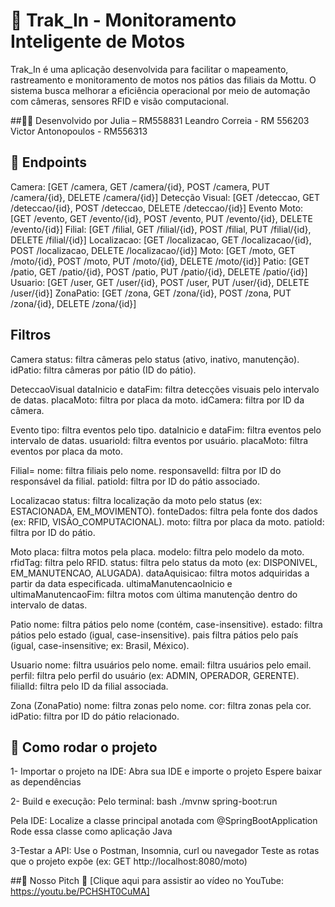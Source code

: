 # 🚀 Trak_In - Monitoramento Inteligente de Motos
Trak_In é uma aplicação desenvolvida para facilitar o mapeamento, rastreamento e monitoramento de motos nos pátios das filiais da Mottu.
O sistema busca melhorar a eficiência operacional por meio de automação com câmeras, sensores RFID e visão computacional.

##🧑‍💻 Desenvolvido por
Julia – RM558831
Leandro Correia - RM 556203
Victor Antonopoulos - RM556313

## 🎯 Endpoints
Camera: [GET /camera, GET /camera/{id}, POST /camera, PUT /camera/{id}, DELETE /camera/{id}]
Detecção Visual: [GET /deteccao, GET /deteccao/{id}, POST /deteccao, DELETE /deteccao/{id}]
Evento Moto: [GET /evento, GET /evento/{id}, POST /evento, PUT /evento/{id}, DELETE /evento/{id}]
Filial: [GET /filial, GET /filial/{id}, POST /filial, PUT /filial/{id}, DELETE /filial/{id}]
Localizacao: [GET /localizacao, GET /localizacao/{id}, POST /localizacao, DELETE /localizacao/{id}]
Moto: [GET /moto, GET /moto/{id}, POST /moto, PUT /moto/{id}, DELETE /moto/{id}]
Patio: [GET /patio, GET /patio/{id}, POST /patio, PUT /patio/{id}, DELETE /patio/{id}]
Usuario: [GET /user, GET /user/{id}, POST /user, PUT /user/{id}, DELETE /user/{id}]
ZonaPatio: [GET /zona, GET /zona/{id}, POST /zona, PUT /zona/{id}, DELETE /zona/{id}]

## Filtros
Camera
status: filtra câmeras pelo status (ativo, inativo, manutenção).
idPatio: filtra câmeras por pátio (ID do pátio).

DeteccaoVisual
dataInicio e dataFim: filtra detecções visuais pelo intervalo de datas.
placaMoto: filtra por placa da moto.
idCamera: filtra por ID da câmera.

Evento
tipo: filtra eventos pelo tipo.
dataInicio e dataFim: filtra eventos pelo intervalo de datas.
usuarioId: filtra eventos por usuário.
placaMoto: filtra eventos por placa da moto.

Filial=
nome: filtra filiais pelo nome.
responsavelId: filtra por ID do responsável da filial.
patioId: filtra por ID do pátio associado.

Localizacao
status: filtra localização da moto pelo status (ex: ESTACIONADA, EM_MOVIMENTO).
fonteDados: filtra pela fonte dos dados (ex: RFID, VISÃO_COMPUTACIONAL).
moto: filtra por placa da moto.
patioId: filtra por ID do pátio.

Moto
placa: filtra motos pela placa.
modelo: filtra pelo modelo da moto.
rfidTag: filtra pelo RFID.
status: filtra pelo status da moto (ex: DISPONIVEL, EM_MANUTENCAO, ALUGADA).
dataAquisicao: filtra motos adquiridas a partir da data especificada.
ultimaManutencaoInicio e ultimaManutencaoFim: filtra motos com última manutenção dentro do intervalo de datas.

Patio
nome: filtra pátios pelo nome (contém, case-insensitive).
estado: filtra pátios pelo estado (igual, case-insensitive).
pais filtra pátios pelo país (igual, case-insensitive; ex: Brasil, México).

Usuario
nome: filtra usuários pelo nome.
email: filtra usuários pelo email.
perfil: filtra pelo perfil do usuário (ex: ADMIN, OPERADOR, GERENTE).
filialId: filtra pelo ID da filial associada.

Zona (ZonaPatio)
nome: filtra zonas pelo nome.
cor: filtra zonas pela cor.
idPatio: filtra por ID do pátio relacionado.

## 🔧 Como rodar o projeto
1- Importar o projeto na IDE:
Abra sua IDE e importe o projeto
Espere baixar as dependências

2- Build e execução:
Pelo terminal:
bash
./mvnw spring-boot:run    

Pela IDE:
Localize a classe principal anotada com @SpringBootApplication
Rode essa classe como aplicação Java

3-Testar a API:
Use o Postman, Insomnia, curl ou navegador
Teste as rotas que o projeto expõe (ex: GET http://localhost:8080/moto) 

##📄 Nosso Pitch
🎥 [Clique aqui para assistir ao vídeo no YouTube: https://youtu.be/PCHSHT0CuMA]
